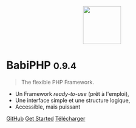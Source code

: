 <!-- _coverpage.md -->

<!--![logo](_medias/php_logo_text.svg)-->

<p align="center"><img src="https://lambirou.github.io/babiphp/medias/logo-babiphp-text-banner.png" height="100"></p>

# BabiPHP <small>0.9.4</small>

> The flexible PHP Framework.

* Un Framework <i>ready-to-use</i> (prêt à l'emploi),
* Une interface simple et une structure logique,
* Accessible, mais puissant

[GitHub](https://github.com/lambirou/babiphp/)
[Get Started](#qu39est-ce-que-babiphp)
[Télécharger](https://github.com/lambirou/babiphp/archive/master.zip)
